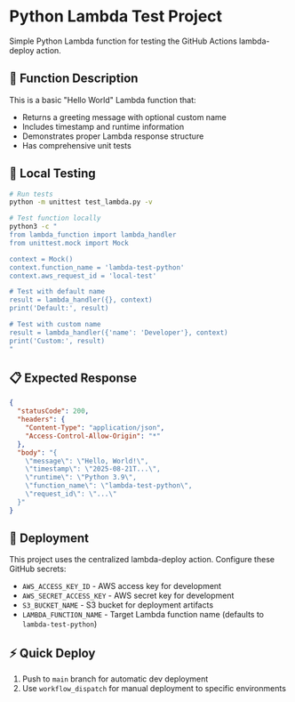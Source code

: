 # Python Lambda Test Project

Simple Python Lambda function for testing the GitHub Actions lambda-deploy action.

## 🐍 Function Description

This is a basic "Hello World" Lambda function that:
- Returns a greeting message with optional custom name
- Includes timestamp and runtime information
- Demonstrates proper Lambda response structure
- Has comprehensive unit tests

## 🚀 Local Testing

```bash
# Run tests
python -m unittest test_lambda.py -v

# Test function locally
python3 -c "
from lambda_function import lambda_handler
from unittest.mock import Mock

context = Mock()
context.function_name = 'lambda-test-python'
context.aws_request_id = 'local-test'

# Test with default name
result = lambda_handler({}, context)
print('Default:', result)

# Test with custom name
result = lambda_handler({'name': 'Developer'}, context)
print('Custom:', result)
"
```

## 📋 Expected Response

```json
{
  "statusCode": 200,
  "headers": {
    "Content-Type": "application/json",
    "Access-Control-Allow-Origin": "*"
  },
  "body": "{
    \"message\": \"Hello, World!\",
    \"timestamp\": \"2025-08-21T...\",
    \"runtime\": \"Python 3.9\",
    \"function_name\": \"lambda-test-python\",
    \"request_id\": \"...\"
  }"
}
```

## 🔧 Deployment

This project uses the centralized lambda-deploy action. Configure these GitHub secrets:

- `AWS_ACCESS_KEY_ID` - AWS access key for development
- `AWS_SECRET_ACCESS_KEY` - AWS secret key for development  
- `S3_BUCKET_NAME` - S3 bucket for deployment artifacts
- `LAMBDA_FUNCTION_NAME` - Target Lambda function name (defaults to `lambda-test-python`)

## ⚡ Quick Deploy

1. Push to `main` branch for automatic dev deployment
2. Use `workflow_dispatch` for manual deployment to specific environments